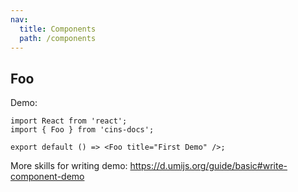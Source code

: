```yaml
---
nav:
  title: Components
  path: /components
---
```


## Foo

Demo:

```tsx
import React from 'react';
import { Foo } from 'cins-docs';

export default () => <Foo title="First Demo" />;
```

More skills for writing demo: https://d.umijs.org/guide/basic#write-component-demo
